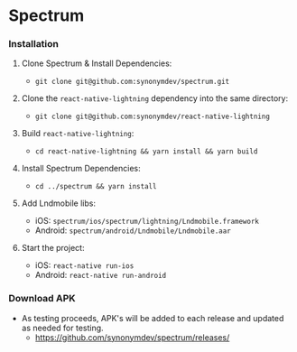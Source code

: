 # Spectrum

### Installation
1. Clone Spectrum & Install Dependencies:
    - `git clone git@github.com:synonymdev/spectrum.git`
   
   
2. Clone the `react-native-lightning` dependency into the same directory:
   - `git clone git@github.com:synonymdev/react-native-lightning`
   

3. Build `react-native-lightning`:
   - `cd react-native-lightning && yarn install && yarn build`
   

3. Install Spectrum Dependencies:
   - `cd ../spectrum && yarn install`
   
   
4. Add Lndmobile libs:
   - iOS: `spectrum/ios/spectrum/lightning/Lndmobile.framework`
   - Android: `spectrum/android/Lndmobile/Lndmobile.aar`


5. Start the project:
    - iOS: `react-native run-ios`
    - Android: `react-native run-android`

### Download APK
 - As testing proceeds, APK's will be added to each release and updated as needed for testing.
   - https://github.com/synonymdev/spectrum/releases/

